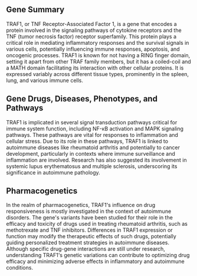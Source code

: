 ## Gene Summary
TRAF1, or TNF Receptor-Associated Factor 1, is a gene that encodes a protein involved in the signaling pathways of cytokine receptors and the TNF (tumor necrosis factor) receptor superfamily. This protein plays a critical role in mediating inflammatory responses and the survival signals in various cells, potentially influencing immune responses, apoptosis, and oncogenic processes. TRAF1 is known for not having a RING finger domain, setting it apart from other TRAF family members, but it has a coiled-coil and a MATH domain facilitating its interaction with other cellular proteins. It is expressed variably across different tissue types, prominently in the spleen, lung, and various immune cells.

## Gene Drugs, Diseases, Phenotypes, and Pathways
TRAF1 is implicated in several signal transduction pathways critical for immune system function, including NF-κB activation and MAPK signaling pathways. These pathways are vital for responses to inflammation and cellular stress. Due to its role in these pathways, TRAF1 is linked to autoimmune diseases like rheumatoid arthritis and potentially to cancer development, particularly in contexts where immune surveillance and inflammation are involved. Research has also suggested its involvement in systemic lupus erythematosus and multiple sclerosis, underscoring its significance in autoimmune pathology.

## Pharmacogenetics
In the realm of pharmacogenetics, TRAF1's influence on drug responsiveness is mostly investigated in the context of autoimmune disorders. The gene's variants have been studied for their role in the efficacy and toxicity of drugs used in treating rheumatoid arthritis, such as methotrexate and TNF inhibitors. Differences in TRAF1 expression or function may modify the therapeutic effects of such drugs, potentially guiding personalized treatment strategies in autoimmune diseases. Although specific drug-gene interactions are still under research, understanding TRAF1's genetic variations can contribute to optimizing drug efficacy and minimizing adverse effects in inflammatory and autoimmune conditions.
